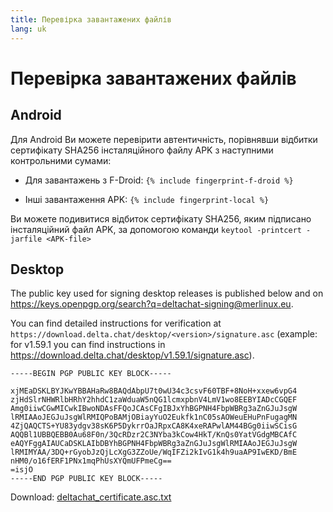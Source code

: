 ```yaml
---
title: Перевірка завантажених файлів
lang: uk
---
```


# Перевірка завантажених файлів

## Android

Для Android Ви можете перевірити автентичність, порівнявши відбитки сертифікату SHA256 інсталяційного файлу APK з наступними контрольними сумами:

* Для завантажень з F-Droid:
 `{% include fingerprint-f-droid %}`

* Інші завантаження APK:
  `{% include fingerprint-local %}`

Ви можете подивитися відбиток сертифікату SHA256, яким підписано інсталяційний файл APK, за допомогою команди
`keytool -printcert -jarfile <APK-file>`

## Desktop

The public key used for signing desktop releases is published below and on <https://keys.openpgp.org/search?q=deltachat-signing@merlinux.eu>.

You can find detailed instructions for verification at `https://download.delta.chat/desktop/<version>/signature.asc` (example: for v1.59.1 you can find instructions in <https://download.delta.chat/desktop/v1.59.1/signature.asc>).

```
-----BEGIN PGP PUBLIC KEY BLOCK-----

xjMEaDSKLBYJKwYBBAHaRw8BAQdAbpU7t0wU34c3csvF60TBF+8NoH+xxew6vpG4
zjHdSlrNHWRlbHRhY2hhdC1zaWduaW5nQG1lcmxpbnV4LmV1wo8EEBYIADcCGQEF
Amg0iiwCGwMICwkIBwoNDAsFFQoJCAsCFgIBJxYhBGPNH4FbpWBRg3aZnGJuJsgW
lRMIAAoJEGJuJsgWlRMIQPoBAMjOBiayYuO2Eukfk1nC05sAOWeuEHuPnFugagMN
4ZjQAQCTS+YU83ydgv38sK6P5DykrrOaJRpxCA8K4xeRAPwlAM44BGg0iiwSCisG
AQQBl1UBBQEBB0Au68F0n/3QcRDzr2C3NYba3kCow4HkT/KnQs0YatVGdgMBCAfC
eAQYFggAIAUCaDSKLAIbDBYhBGPNH4FbpWBRg3aZnGJuJsgWlRMIAAoJEGJuJsgW
lRMIMYAA/3DQ+rGyobJzQjLcXgG3ZZoUe/WqIFZi2kIvG1k4h9uaAP9IwEKD/BmE
nHM0/o16fERF1PNx1mqPhUsXYQmUFPmeCg==
=isjO
-----END PGP PUBLIC KEY BLOCK-----
```

Download: [deltachat_certificate.asc.txt](../assets/deltachat_certificate.asc.txt)